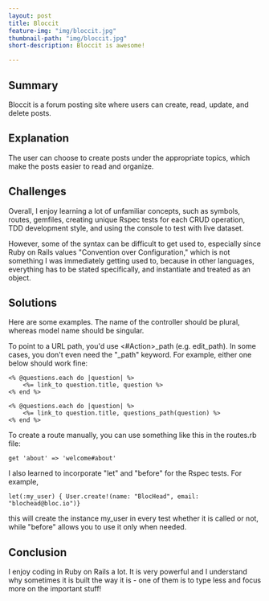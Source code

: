 ```yaml
---
layout: post
title: Bloccit
feature-img: "img/bloccit.jpg"
thumbnail-path: "img/bloccit.jpg"
short-description: Bloccit is awesome!

---
```

## Summary

Bloccit is a forum posting site where users can create, read, update, and delete posts.


## Explanation

The user can choose to create posts under the appropriate topics, which make the posts easier to read and organize.

## Challenges

Overall, I enjoy learning a lot of unfamiliar concepts, such as symbols, routes, gemfiles, creating unique Rspec tests for each CRUD operation, TDD development style, and using the console to test with live dataset.

However, some of the syntax can be difficult to get used to, especially since Ruby on Rails values "Convention over Configuration," which is not something I was immediately getting used to, because in other languages, everything has to be stated specifically, and instantiate and treated as an object. 

## Solutions

Here are some examples. The name of the controller should be plural, whereas model name should be singular.

To point to a URL path, you'd use <#Action>_path (e.g. edit_path). In some cases, you don't even need the "_path" keyword. For example, either one below should work fine:
```
<% @questions.each do |question| %>
    <%= link_to question.title, question %>
<% end %>

```
```
<% @questions.each do |question| %>
    <%= link_to question.title, questions_path(question) %>
<% end %>
```

To create a route manually, you can use something like this in the routes.rb file:
```
get 'about' => 'welcome#about'
```

I also learned to incorporate "let" and "before" for the Rspec tests. For example, 
```
let(:my_user) { User.create!(name: "BlocHead", email: "blochead@bloc.io")}
```
this will create the instance my_user in every test whether it is called or not, while "before" allows you to use it only when needed.
    

## Conclusion

I enjoy coding in Ruby on Rails a lot. It is very powerful and I understand why sometimes it is built the way it is - one of them is to type less and focus more on the important stuff!
